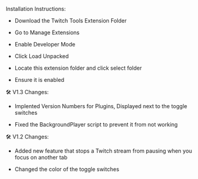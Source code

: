 Installation Instructions:

- Download the Twitch Tools Extension Folder

- Go to Manage Extensions

- Enable Developer Mode

- Click Load Unpacked

- Locate this extension folder and click select folder

- Ensure it is enabled


🛠️ V1.3 Changes:

- Implented Version Numbers for Plugins, Displayed next to the toggle switches

- Fixed the BackgroundPlayer script to prevent it from not working
  

🛠️ V1.2 Changes:

- Added new feature that stops a Twitch stream from pausing when you focus on another tab

- Changed the color of the toggle switches
